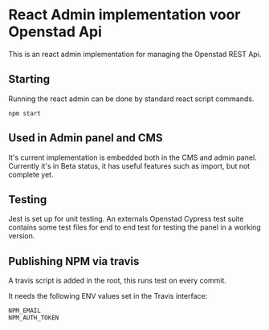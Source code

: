 # React Admin implementation voor Openstad Api  
This is an react admin implementation for managing the Openstad REST Api.

## Starting
Running the react admin can be done by standard react script commands.

```
npm start
```

## Used in Admin panel and CMS
It's current implementation is embedded both in the CMS and admin panel.
Currently it's in Beta status, it has useful features such as import, but not complete yet.

## Testing
Jest is set up for unit testing. An externals Openstad Cypress test suite contains some test files for end to end test for testing the panel in a working version.

## Publishing NPM via travis
A travis script is added in the root, this runs test on every commit.

It needs the following ENV values set in the Travis interface:

```
NPM_EMAIL
NPM_AUTH_TOKEN
```
